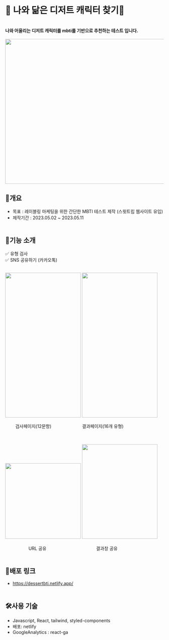 # 🥰 나와 닮은 디저트 캐릭터 찾기🥰
<br/> **나와 어울리는 디저트 캐릭터를 mbti를 기반으로 추천하는 테스트 입니다.** <br/> <br/> 
<img src=https://github.com/yoonhee032/dessertmbti/assets/105180536/a4e99f42-c430-4c1e-9c74-912a5b7bb354 width="800" height="460"/>

## 📌개요

- 목표 : 레이블링 마케팅을 위한 간단한 MBTI 테스트 제작 (스윗트립 웹사이트 유입) <br/>
- 제작기간 : 2023.05.02 ~ 2023.05.11 <br/><br/> 

## 📌기능 소개
✅ 유형 검사<br/>
✅ SNS 공유하기 (카카오톡)  <br/><br/> 

<img src=https://github.com/yoonhee032/dessertmbti/assets/105180536/6185c239-dd28-4517-8252-54a7f6147197  width="240" height="460"/>
<img src=https://github.com/yoonhee032/dessertmbti/assets/105180536/bb5f765e-d341-4633-9986-bfc33db23edd width="240" height="460"/>
<br/>

　　 검사페이지(12문항)　　　　　　　결과페이지(16개 유형)

<br/>
<br/>

<img src=https://github.com/yoonhee032/dessertmbti/assets/105180536/7e2a84c7-1fa6-4fca-ba55-80ce6f5d18bf width="240" height="240"/>
<img src=https://github.com/yoonhee032/dessertmbti/assets/105180536/b730fef7-3b24-427d-b51c-8d592d4f22df width="240" height="300"/>
<br/>
<br/>
　　　　　 URL 공유　　　　　　　　　　　 결과창 공유
     
<br/>
<br/>
 
## 📌배포 링크
- https://dessertbti.netlify.app/ <br/><br/>

## 🛠️사용 기술
- Javascript, React, tailwind, styled-components <br/>
- 배포: netlify
- GoogleAnalytics : react-ga


